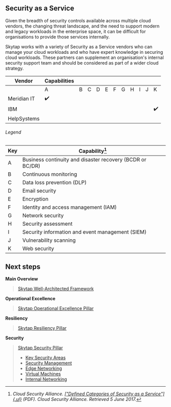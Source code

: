 ## Security as a Service

Given the breadth of security controls available across multiple cloud
vendors, the changing threat landscape, and the need to support modern
and legacy workloads in the enterprise space, it can be difficult for
organisations to provide those services internally.

Skytap works with a variety of Security as a Service vendors who can
manage your cloud workloads and who have expert knowledge in securing
cloud workloads. These partners can supplement an organisation's
internal security support team and should be considered as part of a
wider cloud strategy.

  |     Vendor         |     Capabilities    |          |          |          |          |          |          |          |          |          |          |
|--------------------|---------------------|----------|----------|----------|----------|----------|----------|----------|----------|----------|----------|
|                    |     A               |     B    |     C    |     D    |     E    |     F    |     G    |     H    |     I    |     J    |     K    |
|     Meridian IT    |     ✔️               |          |          |          |          |          |          |          |          |          |          |
|     IBM            |                     |          |          |          |          |          |          |          |          |          |     ✔️    |
| HelpSystems        |                     |          |          |          |          |          |          |          |          |          |          |  


###### *Legend*

| Key      | Capability[^1]                                                     |
|----------|--------------------------------------------------------------------|
|     A    |     Business   continuity and disaster recovery (BCDR or BC/DR)    |
|     B    |     Continuous monitoring                                          |
|     C    |     Data loss prevention (DLP)                                     |
|     D    |     Email security                                                 |
|     E    |     Encryption                                                     |
|     F    |     Identity and access management (IAM)                           |
|     G    |     Network security                                               |
|     H    |     Security assessment                                            |
|     I    |     Security information and event management (SIEM)               |
|     J    |     Vulnerability scanning                                         |
|     K    |     Web security                                                   |




## Next steps
**Main Overview**
> [Skytap Well-Architected Framework](../README.md)

**Operational Excellence**
>[Skytap Operational Excellence Pillar](../operations/README.md)

**Resiliency**
> [Skytap Resiliency Pillar](../resiliency/README.md)

**Security**
>[Skytap Security Pillar](./README.md) 
>* [Key Security Areas](./keysecurityareas.md)
>* [Security Management](./securitymanagement.md)  
>* [Edge Networking](./edgenetworking.md) 
>* [Virtual Machines](./virtualmachines.md) 
>* [Internal Networking](./internalnetworking.md) 

[^1]: *Cloud Security Alliance. [[\"Defined Categories of Security as a
    Service\"]{.ul}](https://downloads.cloudsecurityalliance.org/assets/research/security-as-a-service/csa-categories-securities-prep.pdf)
    (PDF). Cloud Security Alliance. Retrieved 5 June 2017.*